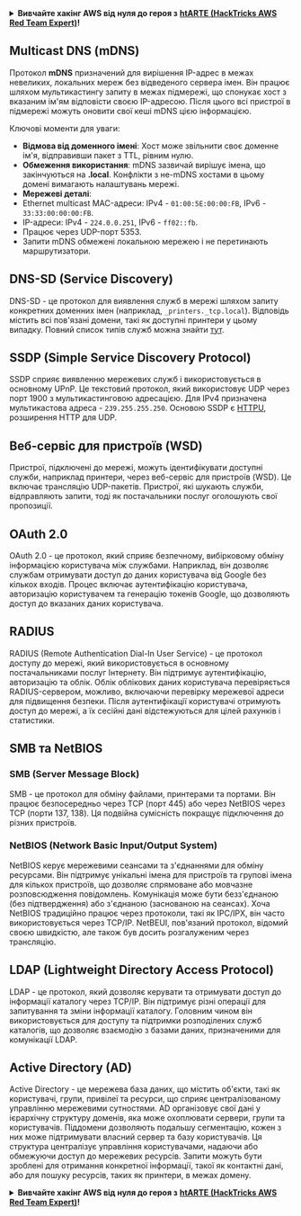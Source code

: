 <details>

<summary><strong>Вивчайте хакінг AWS від нуля до героя з</strong> <a href="https://training.hacktricks.xyz/courses/arte"><strong>htARTE (HackTricks AWS Red Team Expert)</strong></a><strong>!</strong></summary>

Інші способи підтримки HackTricks:

* Якщо ви хочете побачити вашу **компанію в рекламі HackTricks** або **завантажити HackTricks у форматі PDF**, перевірте [**ПЛАНИ ПІДПИСКИ**](https://github.com/sponsors/carlospolop)!
* Отримайте [**офіційний PEASS & HackTricks мерч**](https://peass.creator-spring.com)
* Відкрийте для себе [**Сім'ю PEASS**](https://opensea.io/collection/the-peass-family), нашу колекцію ексклюзивних [**NFT**](https://opensea.io/collection/the-peass-family)
* **Приєднуйтесь до** 💬 [**групи Discord**](https://discord.gg/hRep4RUj7f) або [**групи telegram**](https://t.me/peass) або **слідкуйте** за нами на **Twitter** 🐦 [**@hacktricks_live**](https://twitter.com/hacktricks_live)**.**
* **Поділіться своїми хакерськими трюками, надсилайте PR до** [**HackTricks**](https://github.com/carlospolop/hacktricks) та [**HackTricks Cloud**](https://github.com/carlospolop/hacktricks-cloud) репозиторіїв.

</details>


## Multicast DNS (mDNS)

Протокол **mDNS** призначений для вирішення IP-адрес в межах невеликих, локальних мереж без відведеного сервера імен. Він працює шляхом мультикастингу запиту в межах підмережі, що спонукає хост з вказаним ім'ям відповісти своєю IP-адресою. Після цього всі пристрої в підмережі можуть оновити свої кеші mDNS цією інформацією.

Ключові моменти для уваги:
- **Відмова від доменного імені**: Хост може звільнити своє доменне ім'я, відправивши пакет з TTL, рівним нулю.
- **Обмеження використання**: mDNS зазвичай вирішує імена, що закінчуються на **.local**. Конфлікти з не-mDNS хостами в цьому домені вимагають налаштувань мережі.
- **Мережеві деталі**:
- Ethernet multicast MAC-адреси: IPv4 - `01:00:5E:00:00:FB`, IPv6 - `33:33:00:00:00:FB`.
- IP-адреси: IPv4 - `224.0.0.251`, IPv6 - `ff02::fb`.
- Працює через UDP-порт 5353.
- Запити mDNS обмежені локальною мережею і не перетинають маршрутизатори.

## DNS-SD (Service Discovery)

DNS-SD - це протокол для виявлення служб в мережі шляхом запиту конкретних доменних імен (наприклад, `_printers._tcp.local`). Відповідь містить всі пов'язані домени, такі як доступні принтери у цьому випадку. Повний список типів служб можна знайти [тут](http://www.dns-sd.org/ServiceTypes.html).

## SSDP (Simple Service Discovery Protocol)

SSDP сприяє виявленню мережевих служб і використовується в основному UPnP. Це текстовий протокол, який використовує UDP через порт 1900 з мультикастинговою адресацією. Для IPv4 призначена мультикастова адреса - `239.255.255.250`. Основою SSDP є [HTTPU](https://en.wikipedia.org/wiki/HTTPU), розширення HTTP для UDP.


## Веб-сервіс для пристроїв (WSD)
Пристрої, підключені до мережі, можуть ідентифікувати доступні служби, наприклад принтери, через веб-сервіс для пристроїв (WSD). Це включає трансляцію UDP-пакетів. Пристрої, які шукають служби, відправляють запити, тоді як постачальники послуг оголошують свої пропозиції.

## OAuth 2.0
OAuth 2.0 - це протокол, який сприяє безпечному, вибірковому обміну інформацією користувача між службами. Наприклад, він дозволяє службам отримувати доступ до даних користувача від Google без кількох входів. Процес включає аутентифікацію користувача, авторизацію користувачем та генерацію токенів Google, що дозволяють доступ до вказаних даних користувача.

## RADIUS
RADIUS (Remote Authentication Dial-In User Service) - це протокол доступу до мережі, який використовується в основному постачальниками послуг Інтернету. Він підтримує аутентифікацію, авторизацію та облік. Облік облікових даних користувача перевіряється RADIUS-сервером, можливо, включаючи перевірку мережевої адреси для підвищення безпеки. Після аутентифікації користувачі отримують доступ до мережі, а їх сесійні дані відстежуються для цілей рахунків і статистики.

## SMB та NetBIOS

### SMB (Server Message Block)
SMB - це протокол для обміну файлами, принтерами та портами. Він працює безпосередньо через TCP (порт 445) або через NetBIOS через TCP (порти 137, 138). Ця подвійна сумісність покращує підключення до різних пристроїв.

### NetBIOS (Network Basic Input/Output System)
NetBIOS керує мережевими сеансами та з'єднаннями для обміну ресурсами. Він підтримує унікальні імена для пристроїв та групові імена для кількох пристроїв, що дозволяє спрямоване або мовчазне розповсюдження повідомлень. Комунікація може бути безз'єднаною (без підтвердження) або з'єднаною (заснованою на сеансах). Хоча NetBIOS традиційно працює через протоколи, такі як IPC/IPX, він часто використовується через TCP/IP. NetBEUI, пов'язаний протокол, відомий своєю швидкістю, але також був досить розгалуженим через трансляцію.

## LDAP (Lightweight Directory Access Protocol)
LDAP - це протокол, який дозволяє керувати та отримувати доступ до інформації каталогу через TCP/IP. Він підтримує різні операції для запитування та зміни інформації каталогу. Головним чином він використовується для доступу та підтримки розподілених служб каталогів, що дозволяє взаємодію з базами даних, призначеними для комунікації LDAP.

## Active Directory (AD)
Active Directory - це мережева база даних, що містить об'єкти, такі як користувачі, групи, привілеї та ресурси, що сприяє централізованому управлінню мережевими сутностями. AD організовує свої дані у ієрархічну структуру доменів, яка може охоплювати сервери, групи та користувачів. Піддомени дозволяють подальшу сегментацію, кожен з них може підтримувати власний сервер та базу користувачів. Ця структура централізує управління користувачами, надаючи або обмежуючи доступ до мережевих ресурсів. Запити можуть бути зроблені для отримання конкретної інформації, такої як контактні дані, або для пошуку ресурсів, таких як принтери, в межах домену.


<details>

<summary><strong>Вивчайте хакінг AWS від нуля до героя з</strong> <a href="https://training.hacktricks.xyz/courses/arte"><strong>htARTE (HackTricks AWS Red Team Expert)</strong></a><strong>!</strong></summary>

Інші способи підтримки HackTricks:

* Якщо ви хочете побачити вашу **компанію в рекламі HackTricks** або **завантажити HackTricks у форматі PDF**, перевірте [**ПЛАНИ ПІДПИСКИ**](https://github.com/sponsors/carlospolop)!
* Отримайте [**офіційний PEASS & HackTricks мерч**](https://peass.creator-spring.com)
* Відкрийте для себе [**Сім'ю PEASS**](https://opensea.io/collection/the-peass-family), нашу колекцію ексклюзивних [**NFT**](https://opensea.io/collection/the-peass-family)
* **Приєднуйтесь до** 💬 [**групи Discord**](https://discord.gg/hRep4RUj7f) або [**групи telegram**](https://t.me/peass) або **слідкуйте** за нами на **Twitter** 🐦 [**@hacktricks_live**](https://twitter.com/hacktricks_live)**.**
* **Поділіться своїми хакерськими трюками, надсилайте PR до** [**HackTricks**](https://github.com/carlospolop/hacktricks) та [**HackTricks Cloud**](https://github.com/carlospolop/hacktricks-cloud) репозиторіїв.

</details>
